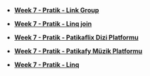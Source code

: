 + **[Week 7 - Pratik - Link Group ](https://github.com/aydinumu/PatikaTasks/blob/main/linqGroupJoin.cs)**
  
+ **[Week 7 - Pratik - Linq join ](https://github.com/aydinumu/PatikaTasks/blob/main/linqJoin.cs)**
  
+ **[Week 7 - Pratik - Patikaflix Dizi Platformu ](https://github.com/aydinumu/PatikaTasks/blob/main/patikaflix.cs)**
  
+ **[Week 7 - Pratik - Patikafy Müzik Platformu ](https://github.com/aydinumu/PatikaTasks/blob/main/patikafy.cs)**
 
+ **[Week 7 - Pratik - Linq](https://github.com/aydinumu/PatikaTasks/blob/main/linq.cs)**
  
